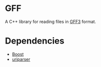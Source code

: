 # GFF

A C++ library for reading files in [GFF3](http://www.sequenceontology.org/gff3.shtml) format.

# Dependencies

  * [Boost](www.boost.org)
  * [uriparser](uriparser.sourceforge.net)
